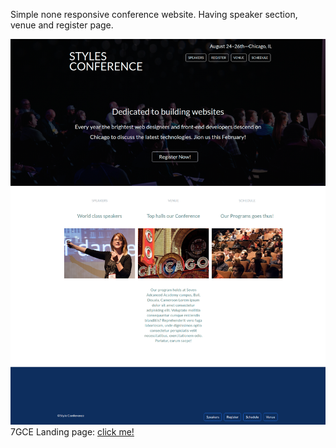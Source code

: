 Simple none responsive conference website. Having  speaker section, venue and register page.

![GitHub Logo](./download.png)
7GCE Landing page: [click me!](https://github.com/yunweneric/GCE-platform-project)
